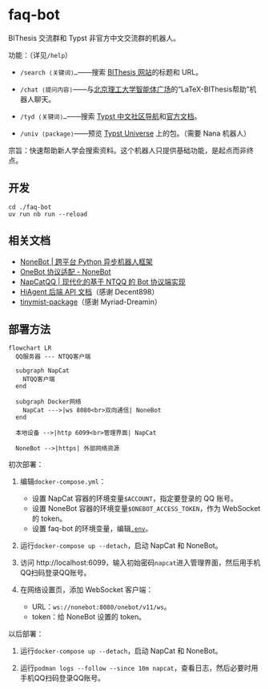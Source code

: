 # faq-bot

BIThesis 交流群和 Typst 非官方中文交流群的机器人。

功能：（详见`/help`）

- `/search ⟨关键词⟩…`——搜索 [BIThesis 网站](https://bithesis.bitnp.net)的标题和 URL。

- `/chat ⟨提问内容⟩`——与[北京理工大学智能体广场](https://agent.bit.edu.cn)的“LaTeX-BIThesis帮助”机器人聊天。

- `/tyd ⟨关键词⟩…`——搜索 [Typst 中文社区导航](https://typst-doc-cn.github.io/guide)和[官方文档](https://typst.app/docs)。

- `/univ ⟨package⟩`——预览 [Typst Universe](https://typst.app/universe) 上的包。（需要 Nana 机器人）

宗旨：快速帮助新人学会搜索资料。这个机器人只提供基础功能，是起点而非终点。

## 开发

```shell
cd ./faq-bot
uv run nb run --reload
```

## 相关文档

- [NoneBot | 跨平台 Python 异步机器人框架](https://nonebot.dev/)
- [OneBot 协议适配 - NoneBot](https://onebot.adapters.nonebot.dev/)
- [NapCatQQ | 现代化的基于 NTQQ 的 Bot 协议端实现](https://napneko.github.io/)
- [HiAgent 后端 API 文档](https://github.com/Decent898/live2d-project-for-HCI/blob/dbfd27e3198600f84d50cb32aef68142e6f334fa/api_test/llm_api/v1.5.0-chat_api_doc-v4.pdf)（感谢 Decent898）
- [tinymist-package](https://github.com/Myriad-Dreamin/tinymist/tree/cecb424b1e5f7977d956452380ded46d6dcbda21/crates/tinymist-package)（感谢 Myriad-Dreamin）

## 部署方法

```mermaid
flowchart LR
  QQ服务器 --- NTQQ客户端

  subgraph NapCat
    NTQQ客户端
  end

  subgraph Docker网络
    NapCat --->|ws 8080<br>双向通信| NoneBot
  end

  本地设备 -->|http 6099<br>管理界面| NapCat

  NoneBot -->|https| 外部网络资源
```

初次部署：

1. 编辑`docker-compose.yml`：

   - 设置 NapCat 容器的环境变量`$ACCOUNT`，指定要登录的 QQ 账号。
   - 设置 NoneBot 容器的环境变量`$ONEBOT_ACCESS_TOKEN`，作为 WebSocket 的 token。
   - 设置 faq-bot 的环境变量，编辑[`.env`](./faq-bot/.env)。

2. 运行`docker-compose up --detach`，启动 NapCat 和 NoneBot。

2. 访问 http://localhost:6099，输入初始密码`napcat`进入管理界面，然后用手机QQ扫码登录QQ账号。

3. 在网络设置页，添加 WebSocket 客户端：

   - URL：`ws://nonebot:8080/onebot/v11/ws`。
   - token：给 NoneBot 设置的 token。

以后部署：

1. 运行`docker-compose up --detach`，启动 NapCat 和 NoneBot。

2. 运行`podman logs --follow --since 10m napcat`，查看日志，然后必要时用手机QQ扫码登录QQ账号。
